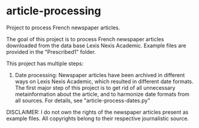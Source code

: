 # article-processing
Project to process French newspaper articles.

The goal of this project is to process French newspaper articles downloaded from the data base Lexis Nexis Academic.
Example files are provided in the "Prescribed1" folder.

This project has multiple steps:
1. Date processing:
    Newspaper articles have been archived in different ways on Lexis Nexis Academic, which resulted in different date formats. The first        major step of this project is to get rid of all unnecessary metainformation about the article, and to harmonize date formats from all sources. For details, see "article-process-dates.py"
    
DISCLAIMER: I do not own the rights of the newspaper articles present as example files. All copyrights belong to their respective journalistic source.
